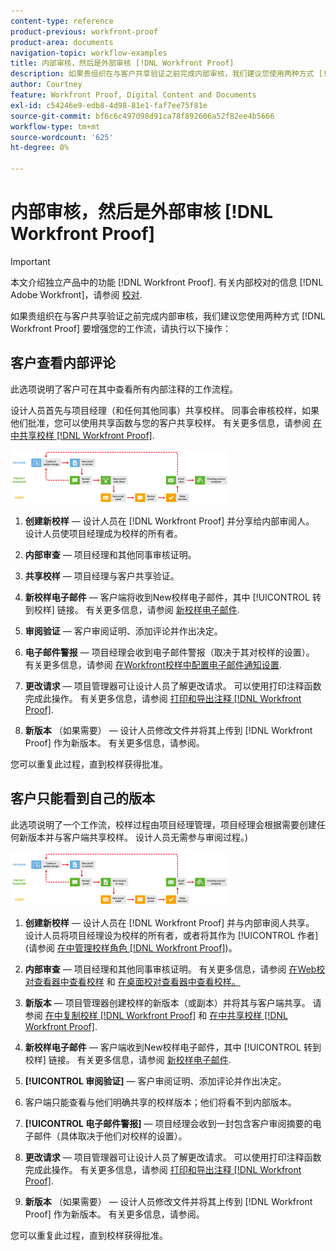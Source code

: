 ```yaml
---
content-type: reference
product-previous: workfront-proof
product-area: documents
navigation-topic: workflow-examples
title: 内部审核，然后是外部审核 [!DNL Workfront Proof]
description: 如果贵组织在与客户共享验证之前完成内部审核，我们建议您使用两种方式 [!DNL Workfront Proof] 以增强您的工作流 — 编辑我。
author: Courtney
feature: Workfront Proof, Digital Content and Documents
exl-id: c54246e9-edb8-4d98-81e1-faf7ee75f81e
source-git-commit: bf6c6c497d98d91ca78f892606a52f82ee4b5666
workflow-type: tm+mt
source-wordcount: '625'
ht-degree: 0%

---
```


# 内部审核，然后是外部审核 [!DNL Workfront Proof]

>[!IMPORTANT]
>
>本文介绍独立产品中的功能 [!DNL Workfront Proof]. 有关内部校对的信息 [!DNL Adobe Workfront]，请参阅 [校对](../../../review-and-approve-work/proofing/proofing.md).

如果贵组织在与客户共享验证之前完成内部审核，我们建议您使用两种方式 [!DNL Workfront Proof] 要增强您的工作流，请执行以下操作：

## 客户查看内部评论

此选项说明了客户可在其中查看所有内部注释的工作流程。

设计人员首先与项目经理（和任何其他同事）共享校样。 同事会审核校样，如果他们批准，您可以使用共享函数与您的客户共享校样。 有关更多信息，请参阅 [在中共享校样 [!DNL Workfront Proof]](../../../workfront-proof/wp-work-proofsfiles/share-proofs-and-files/share-proof.md).

![internal_external_-_option_A.png](assets/internal-external---option-a-350x86.png)

1. **创建新校样**  — 设计人员在 [!DNL Workfront Proof] 并分享给内部审阅人。 设计人员使项目经理成为校样的所有者。
1. **内部审查**  — 项目经理和其他同事审核证明。
1. **共享校样**  — 项目经理与客户共享验证。
1. **新校样电子邮件**  — 客户端将收到New校样电子邮件，其中 [!UICONTROL 转到校样] 链接。 有关更多信息，请参阅 [新校样电子邮件](../../../workfront-proof/wp-emailsntfctns/proof-notifications-and-reminders/new-proof-email.md).

1. **审阅验证**  — 客户审阅证明、添加评论并作出决定。
1. **电子邮件警报**  — 项目经理会收到电子邮件警报（取决于其对校样的设置）。 有关更多信息，请参阅 [在Workfront校样中配置电子邮件通知设置](../../../workfront-proof/wp-emailsntfctns/email-alerts/config-email-notification-settings-wp.md).

1. **更改请求**  — 项目管理器可让设计人员了解更改请求。 可以使用打印注释函数完成此操作。 有关更多信息，请参阅 [打印和导出注释 [!DNL Workfront Proof]](../../../workfront-proof/wp-work-proofsfiles/organize-your-work/print-and-export-comments.md).

1. **新版本** （如果需要） — 设计人员修改文件并将其上传到 [!DNL Workfront Proof] 作为新版本。 有关更多信息，请参阅。

您可以重复此过程，直到校样获得批准。

## 客户只能看到自己的版本

此选项说明了一个工作流，校样过程由项目经理管理，项目经理会根据需要创建任何新版本并与客户端共享校样。 设计人员无需参与审阅过程。)

![internal_external_-_option_B.png](assets/internal-external---option-b-350x86.png)

1. **创建新校样**  — 设计人员在 [!DNL Workfront Proof] 并与内部审阅人共享。 设计人员将项目经理设为校样的所有者，或者将其作为 [!UICONTROL 作者] (请参阅 [在中管理校样角色 [!DNL Workfront Proof]](../../../workfront-proof/wp-work-proofsfiles/share-proofs-and-files/manage-proof-roles.md))。

1. **内部审查**  — 项目经理和其他同事审核证明。 有关更多信息，请参阅 [在Web校对查看器中查看校样](https://support.workfront.com/hc/en-us/sections/115000275214-Reviewing-Proofs-in-the-Web-Proofing-Viewer) 和 [在桌面校对查看器中查看校样。](https://support.workfront.com/hc/en-us/sections/360000686434-Reviewing-Proofs-in-the-Desktop-Proofing-Viewer)

1. **新版本**  — 项目管理器创建校样的新版本（或副本）并将其与客户端共享。 请参阅 [在中复制校样 [!DNL Workfront Proof]](../../../workfront-proof/wp-work-proofsfiles/create-proofs-and-files/copy-proofs.md) 和 [在中共享校样 [!DNL Workfront Proof]](../../../workfront-proof/wp-work-proofsfiles/share-proofs-and-files/share-proof.md).

1. **新校样电子邮件**  — 客户端收到New校样电子邮件，其中 [!UICONTROL 转到校样] 链接。 有关更多信息，请参阅 [新校样电子邮件](../../../workfront-proof/wp-emailsntfctns/proof-notifications-and-reminders/new-proof-email.md).

1. **[!UICONTROL 审阅验证]**  — 客户审阅证明、添加评论并作出决定。
1. 客户端只能查看与他们明确共享的校样版本；他们将看不到内部版本。
1. **[!UICONTROL 电子邮件警报]**  — 项目经理会收到一封包含客户审阅摘要的电子邮件（具体取决于他们对校样的设置）。
1. **更改请求**  — 项目管理器可让设计人员了解更改请求。 可以使用打印注释函数完成此操作。 有关更多信息，请参阅 [打印和导出注释 [!DNL Workfront Proof]](../../../workfront-proof/wp-work-proofsfiles/organize-your-work/print-and-export-comments.md).

1. **新版本** （如果需要） — 设计人员修改文件并将其上传到 [!DNL Workfront Proof] 作为新版本。 有关更多信息，请参阅。

您可以重复此过程，直到校样获得批准。
